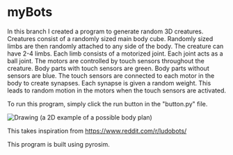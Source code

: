 # myBots

In this branch I created a program to generate random 3D creatures. Creatures consist of a randomly sized main body cube. Randomly sized limbs are then randomly attached to any side of the body. The creature can have 2-4 limbs. Each limb consists of a motorized joint. Each joint acts as a ball joint. The motors are controlled by touch sensors throughout the creature. Body parts with touch sensors are green. Body parts without sensors are blue. The touch sensors are connected to each motor in the body to create synapses. Each synapse is given a random weight. This leads to random motion in the motors when the touch sensors are activated.

To run this program, simply click the run button in the "button.py" file.

![Drawing](https://user-images.githubusercontent.com/110938963/218634638-755852b8-d4ff-4512-8ae7-12e7b2906b26.png)
(a 2D example of a possible body plan)

This takes inspiration from https://www.reddit.com/r/ludobots/

This program is built using pyrosim.
